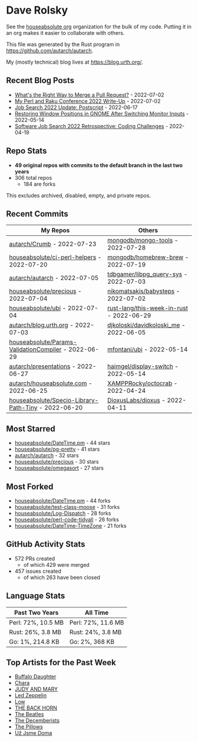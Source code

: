 
# Dave Rolsky

See the [houseabsolute org](/houseabsolute) organization for the bulk of my
code. Putting it in an org makes it easier to collaborate with others.

This file was generated by the Rust program in
https://github.com/autarch/autarch.

My (mostly technical) blog lives at https://blog.urth.org/.

## Recent Blog Posts

- [What&#39;s the Right Way to Merge a Pull Request?](https://blog.urth.org/2022/07/02/what-s-the-right-way-to-merge-a-pull-request/) - 2022-07-02
- [My Perl and Raku Conference 2022 Write-Up](https://blog.urth.org/2022/07/02/my-perl-and-raku-conference-2022-write-up/) - 2022-07-02
- [Job Search 2022 Update: Postscript](https://blog.urth.org/2022/06/17/job-search-2022-update-postscript/) - 2022-06-17
- [Restoring Window Positions in GNOME After Switching Monitor Inputs](https://blog.urth.org/2022/05/14/restoring-window-positions-in-gnome-after-switching-monitor-inputs/) - 2022-05-14
- [Software Job Search 2022 Retrospective: Coding Challenges](https://blog.urth.org/2022/04/19/software-job-search-2022-retrospective-coding-challenges/) - 2022-04-19


## Repo Stats
- **49 original repos with commits to the default branch in the last two years**
- 306 total repos
  - 184 are forks

This excludes archived, disabled, empty, and private repos.

## Recent Commits
| My Repos | Others |
|----------|--------|
| [autarch/Crumb](https://github.com/autarch/Crumb) - 2022-07-23              | [mongodb/mongo-tools](https://github.com/mongodb/mongo-tools) - 2022-07-28                |
| [houseabsolute/ci-perl-helpers](https://github.com/houseabsolute/ci-perl-helpers) - 2022-07-20              | [mongodb/homebrew-brew](https://github.com/mongodb/homebrew-brew) - 2022-07-19                |
| [autarch/autarch](https://github.com/autarch/autarch) - 2022-07-05              | [tdbgamer/libpg_query-sys](https://github.com/tdbgamer/libpg_query-sys) - 2022-07-03                |
| [houseabsolute/precious](https://github.com/houseabsolute/precious) - 2022-07-04              | [nikomatsakis/babysteps](https://github.com/nikomatsakis/babysteps) - 2022-07-02                |
| [houseabsolute/ubi](https://github.com/houseabsolute/ubi) - 2022-07-04              | [rust-lang/this-week-in-rust](https://github.com/rust-lang/this-week-in-rust) - 2022-06-29                |
| [autarch/blog.urth.org](https://github.com/autarch/blog.urth.org) - 2022-07-03              | [djkoloski/davidkoloski_me](https://github.com/djkoloski/davidkoloski_me) - 2022-06-05                |
| [houseabsolute/Params-ValidationCompiler](https://github.com/houseabsolute/Params-ValidationCompiler) - 2022-06-29              | [mfontani/ubi](https://github.com/mfontani/ubi) - 2022-05-14                |
| [autarch/presentations](https://github.com/autarch/presentations) - 2022-06-27              | [haimgel/display-switch](https://github.com/haimgel/display-switch) - 2022-05-14                |
| [autarch/houseabsolute.com](https://github.com/autarch/houseabsolute.com) - 2022-06-25              | [XAMPPRocky/octocrab](https://github.com/XAMPPRocky/octocrab) - 2022-04-24                |
| [houseabsolute/Specio-Library-Path-Tiny](https://github.com/houseabsolute/Specio-Library-Path-Tiny) - 2022-06-20              | [DioxusLabs/dioxus](https://github.com/DioxusLabs/dioxus) - 2022-04-11                |


## Most Starred
- [houseabsolute/DateTime.pm](https://github.com/houseabsolute/DateTime.pm) - 44 stars
- [houseabsolute/pg-pretty](https://github.com/houseabsolute/pg-pretty) - 41 stars
- [autarch/autarch](https://github.com/autarch/autarch) - 32 stars
- [houseabsolute/precious](https://github.com/houseabsolute/precious) - 30 stars
- [houseabsolute/omegasort](https://github.com/houseabsolute/omegasort) - 27 stars


## Most Forked
- [houseabsolute/DateTime.pm](https://github.com/houseabsolute/DateTime.pm) - 44 forks
- [houseabsolute/test-class-moose](https://github.com/houseabsolute/test-class-moose) - 31 forks
- [houseabsolute/Log-Dispatch](https://github.com/houseabsolute/Log-Dispatch) - 28 forks
- [houseabsolute/perl-code-tidyall](https://github.com/houseabsolute/perl-code-tidyall) - 26 forks
- [houseabsolute/DateTime-TimeZone](https://github.com/houseabsolute/DateTime-TimeZone) - 21 forks


## GitHub Activity Stats
- 572 PRs created
  - of which 429 were merged
- 457 issues created
  - of which 263 have been closed

## Language Stats
| Past Two Years        | All Time                |
|-----------------------|-------------------------|
| Perl: 72%, 10.5 MB              | Perl: 72%, 11.6 MB                |
| Rust: 26%, 3.8 MB              | Rust: 24%, 3.8 MB                |
| Go: 1%, 214.8 KB              | Go: 2%, 368 KB                |


## Top Artists for the Past Week
* [Buffalo Daughter](https://musicbrainz.org/artist/c71ae637-cbc5-4f57-9c1a-38d691bd3c43)
* [Chara](https://musicbrainz.org/artist/94812064-a7c2-49d2-b6b0-b9e76289bf87)
* [JUDY AND MARY](https://musicbrainz.org/artist/63b6dd9a-916d-4076-b898-43763aac6bce)
* [Led Zeppelin](https://musicbrainz.org/artist/678d88b2-87b0-403b-b63d-5da7465aecc3)
* [Low](https://musicbrainz.org/artist/92de643f-fa8f-4e68-b627-4376711b7b33)
* [THE BACK HORN](https://musicbrainz.org/artist/05f4fbf4-d01f-4dac-bd66-9613e4db8044)
* [The Beatles](https://musicbrainz.org/artist/b10bbbfc-cf9e-42e0-be17-e2c3e1d2600d)
* [The Decemberists](https://musicbrainz.org/artist/97b1142f-c71e-4971-8736-4a8ceaf6b4c3)
* [The Pillows](https://musicbrainz.org/search?query=The%20Pillows&amp;type=artist&amp;method=indexed)
* [Už Jsme Doma](https://musicbrainz.org/artist/d98e3d40-ccc3-4c3b-a840-bff8d761f5df)

